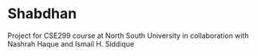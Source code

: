# Shabdhan
Project for CSE299 course at North South University in collaboration with Nashrah Haque and Ismail H. Siddique
